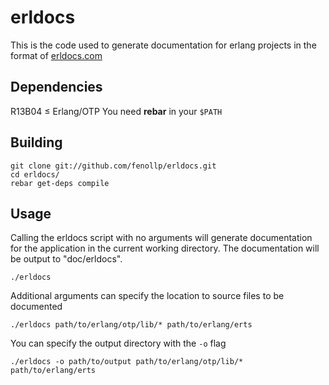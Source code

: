 # erldocs
This is the code used to generate documentation for erlang projects in the format of
[erldocs.com](http://erldocs.com)

## Dependencies
R13B04 ≤ Erlang/OTP
You need **rebar** in your `$PATH`

## Building

    git clone git://github.com/fenollp/erldocs.git
    cd erldocs/
    rebar get-deps compile

## Usage

Calling the erldocs script with no arguments will generate documentation for the application in the current working directory. The documentation will be output to "doc/erldocs".

    ./erldocs

Additional arguments can specify the location to source files to be documented

    ./erldocs path/to/erlang/otp/lib/* path/to/erlang/erts

You can specify the output directory with the `-o` flag

    ./erldocs -o path/to/output path/to/erlang/otp/lib/* path/to/erlang/erts
